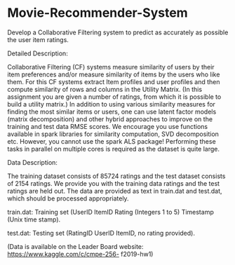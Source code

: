 # Movie-Recommender-System

Develop a Collaborative Filtering system to predict as accurately as possible the user item ratings.


Detailed Description:

Collaborative Filtering (CF) systems measure similarity of users by their item preferences and/or measure similarity of items by the users who like them. For this CF systems extract Item profiles and user profiles and then compute similarity of rows and columns in the Utility Matrix. (In this assignment you are given a number of ratings, from which it is possible to build a utility matrix.) In addition to using various similarity measures for finding the most similar items or users, one can use latent factor models (matrix decomposition) and other hybrid approaches to improve on the training and test data RMSE scores. We encourage you use functions available in spark libraries for similarity computation, SVD decomposition etc. However, you cannot use the spark ALS package! Performing these tasks in parallel on multiple cores is required as the dataset is quite large.

Data Description:

The training dataset consists of 85724 ratings and the test dataset consists of 2154 ratings. We provide you with the training data ratings and the test ratings are held out. The data are provided as text in train.dat and test.dat, which should be processed appropriately.

train.dat: Training set (UserID <comma separator> ItemID <tab separator> Rating (Integers 1 to 5) <tab separator> Timestamp (Unix time stamp).
  
test.dat: Testing set (RatingID<comma separator> UserID <comma separator> ItemID, no rating provided).
  
(Data is available on the Leader Board website: https://www.kaggle.com/c/cmpe-256- f2019-hw1)
